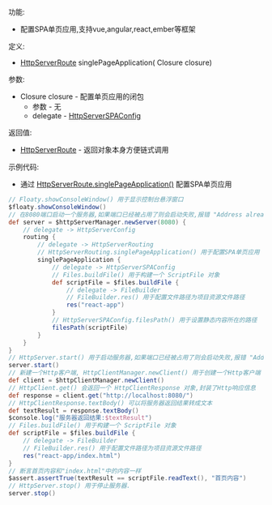 功能:

+ 配置SPA单页应用,支持vue,angular,react,ember等框架

定义:

+ [HttpServerRoute](/API/Network/HttpServer/HttpServerRoute/README.md) singlePageApplication(
  Closure closure)

参数:

+ Closure closure - 配置单页应用的闭包
    + 参数 - 无
    + delegate - [HttpServerSPAConfig](/API/Network/HttpServer/HttpServerSPAConfig/README.md)

返回值:

+ [HttpServerRoute](/API/Network/HttpServer/HttpServerRoute/README.md) - 返回对象本身方便链式调用

示例代码:

+ 通过
  [HttpServerRoute.singlePageApplication()](/API/Network/HttpServer/HttpServerRoute/README.md?id=singlePageApplication)
  配置SPA单页应用

```groovy
// Floaty.showConsoleWindow() 用于显示控制台悬浮窗口
$floaty.showConsoleWindow()
// 在8080端口启动一个服务器,如果端口已经被占用了则会启动失败,报错 "Address already in use"
def server = $httpServerManager.newServer(8080) {
    // delegate -> HttpServerConfig
    routing {
        // delegate -> HttpServerRouting
        // HttpServerRouting.singlePageApplication() 用于配置SPA单页应用
        singlePageApplication {
            // delegate -> HttpServerSPAConfig
            // Files.buildFile() 用于构建一个 ScriptFile 对象
            def scriptFile = $files.buildFile {
                // delegate -> FileBuilder
                // FileBuilder.res() 用于配置文件路径为项目资源文件路径
                res("react-app")
            }
            // HttpServerSPAConfig.filesPath() 用于设置静态内容所在的路径
            filesPath(scriptFile)
        }
    }
}
// HttpServer.start() 用于启动服务器,如果端口已经被占用了则会启动失败,报错 "Address already in use"
server.start()
// 新建一个Http客户端, HttpClientManager.newClient() 用于创建一个Http客户端
def client = $httpClientManager.newClient()
// HttpClient.get() 会返回一个 HttpClientResponse 对象,封装了Http响应信息
def response = client.get("http://localhost:8080/")
// HttpClientResponse.textBody() 可以将服务器返回结果转成文本
def textResult = response.textBody()
$console.log("服务器返回结果:$textResult")
// Files.buildFile() 用于构建一个 ScriptFile 对象
def scriptFile = $files.buildFile {
    // delegate -> FileBuilder
    // FileBuilder.res() 用于配置文件路径为项目资源文件路径
    res("react-app/index.html")
}
// 断言首页内容和"index.html"中的内容一样
$assert.assertTrue(textResult == scriptFile.readText(), "首页内容")
// HttpServer.stop() 用于停止服务器.
server.stop()
```